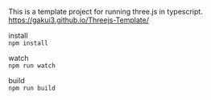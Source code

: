 This is a template project for running three.js in typescript.
https://gakui3.github.io/Threejs-Template/


install  
`npm install`  
  
watch  
`npm run watch`  

build  
`npm run build`  
